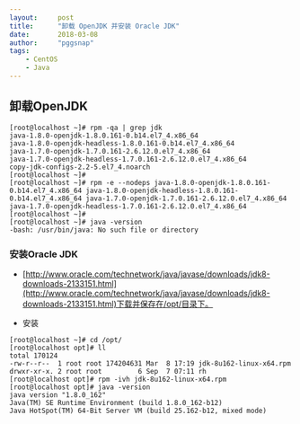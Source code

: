 ```yaml
---
layout:     post
title:      "卸载 OpenJDK 并安装 Oracle JDK"
date:       2018-03-08
author:     "pggsnap"
tags:
    - CentOS
    - Java
---
```


## 卸载OpenJDK

```
[root@localhost ~]# rpm -qa | grep jdk
java-1.8.0-openjdk-1.8.0.161-0.b14.el7_4.x86_64
java-1.8.0-openjdk-headless-1.8.0.161-0.b14.el7_4.x86_64
java-1.7.0-openjdk-1.7.0.161-2.6.12.0.el7_4.x86_64
java-1.7.0-openjdk-headless-1.7.0.161-2.6.12.0.el7_4.x86_64
copy-jdk-configs-2.2-5.el7_4.noarch
[root@localhost ~]#
[root@localhost ~]# rpm -e --nodeps java-1.8.0-openjdk-1.8.0.161-0.b14.el7_4.x86_64 java-1.8.0-openjdk-headless-1.8.0.161-0.b14.el7_4.x86_64 java-1.7.0-openjdk-1.7.0.161-2.6.12.0.el7_4.x86_64 java-1.7.0-openjdk-headless-1.7.0.161-2.6.12.0.el7_4.x86_64
[root@localhost ~]#
[root@localhost ~]# java -version
-bash: /usr/bin/java: No such file or directory
```

### 安装Oracle JDK

- [http://www.oracle.com/technetwork/java/javase/downloads/jdk8-downloads-2133151.html](http://www.oracle.com/technetwork/java/javase/downloads/jdk8-downloads-2133151.html)下载并保存在/opt/目录下。

- 安装

```
[root@localhost ~]# cd /opt/
[root@localhost opt]# ll
total 170124
-rw-r--r--  1 root root 174204631 Mar  8 17:19 jdk-8u162-linux-x64.rpm
drwxr-xr-x. 2 root root         6 Sep  7 07:11 rh
[root@localhost opt]# rpm -ivh jdk-8u162-linux-x64.rpm
[root@localhost opt]# java -version
java version "1.8.0_162"
Java(TM) SE Runtime Environment (build 1.8.0_162-b12)
Java HotSpot(TM) 64-Bit Server VM (build 25.162-b12, mixed mode)
```
